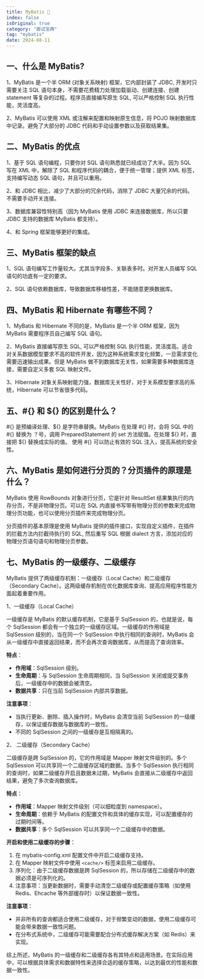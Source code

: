 ```yaml
---
title: MyBatis 🍉
index: false
isOriginal: true
category: "面试宝典"
tag: "mybatis"
date: 2024-08-11
---
```


## 一、什么是 MyBatis?
1、MyBatis 是一个半 ORM (对象关系映射) 框架，它内部封装了 JDBC, 开发时只需要关注 SQL 语句本身，不需要花费精力处理加载驱动、创建连接、创建 statement 等复杂的过程。程序员直接编写原生 SQL, 可以严格控制 SQL 执行性能，灵活度高。

2、MyBatis 可以使用 XML 或注解来配置和映射原生信息，将 POJO 映射数据库中记录。避免了大部分的 JDBC 代码和手动设置参数以及获取结果集。

## 二、MyBatis 的优点
1、基于 SQL 语句编程，只要你对 SQL 语句熟悉就已经成功了大半。因为 SQL 写在 XML 中，解除了 SQL 和程序代码的耦合，便于统一管理；提供 XML 标签，支持编写动态 SQL 语句，并且可以重用。

2、和 JDBC 相比，减少了大部分的冗余代码，消除了 JDBC 大量冗余的代码。不需要手动开关连接。

3、数据库兼容性特别高（因为 MyBatis 使用 JDBC 来连接数据库，所以只要 JDBC 支持的数据库 MyBatis 都支持）。

4、和 Spring 框架能够更好的集成。

## 三、MyBatis 框架的缺点
1、SQL 语句编写工作量较大。尤其当字段多、关联表多时。对开发人员编写 SQL 语句的功底有一定的要求。

2、SQL 语句依赖数据库，导致数据库移植性差，不能随意更换数据库。

## 四、MyBatis 和 Hibernate 有哪些不同？
1、MyBatis 和 Hibernate 不同的是，MyBatis 是一个半 ORM 框架，因为 MyBatis 需要程序员自己编写 SQL 语句。

2、MyBatis 直接编写原生 SQL, 可以严格控制 SQL 执行性能，灵活度高。适合对关系数据模型要求不高的软件开发，因为这种系统需求变化频繁，一旦需求变化需要迅速输出成果。但是 MyBatis 做不到数据库无关性，如果需要多种数据库连接，需要自定义多套 SQL 映射文件。

3、Hibernate 对象关系映射能力强，数据库无关性好，对于关系模型要求高的系统，Hibernate 可以节省很多代码。

## 五、#{} 和 ${} 的区别是什么？

#{} 是预编译处理、${} 是字符串替换。MyBatis 在处理 #{} 时，会将 SQL 中的 #{} 替换为 ？号，调用 PreparedStatement 的 set 方法赋值。在处理 ${} 时，直接把 ${} 替换成实际的值。 使用 #{} 可以防止有效的 SQL 注入，提高系统的安全性。

## 六、MyBatis 是如何进行分页的？分页插件的原理是什么？

MyBatis 使用 RowBounds 对象进行分页，它是针对 ResultSet 结果集执行的内存分页，不是非物理分页。可以在 SQL 内直接书写带有物理分页的参数来完成物理分页功能，也可以使用分页插件来完成物理分页。

分页插件的基本原理是使用 MyBatis 提供的插件接口，实现自定义插件，在插件的拦截方法内拦截待执行的 SQL, 然后重写 SQL 根据 dialect 方言，添加对应的物理分页语句语句和物理分页参数。

## 七、MyBatis 的一级缓存、二级缓存
MyBatis 提供了两级缓存机制：一级缓存（Local Cache）和二级缓存（Secondary Cache）。这两级缓存机制在优化数据库查询、提高应用程序性能方面起着重要作用。

1、一级缓存（Local Cache）

一级缓存是 MyBatis 的默认缓存机制，它是基于 SqlSession 的，也就是说，每个 SqlSession 都会有一个独立的一级缓存区域。一级缓存的作用域是 SqlSession 级别的，当在同一个 SqlSession 中执行相同的查询时，MyBatis 会从一级缓存中直接返回结果，而不会再次查询数据库，从而提高了查询效率。

**特点**：
- **作用域**：SqlSession 级别。
- **生命周期**：与 SqlSession 生命周期相同，当 SqlSession 关闭或提交事务后，一级缓存中的数据会被清空。
- **数据共享**：只在当前 SqlSession 内部共享数据。

**注意事项**：
- 当执行更新、删除、插入操作时，MyBatis 会清空当前 SqlSession 的一级缓存，以保证缓存数据与数据库的一致性。
- 不同的 SqlSession 之间的一级缓存是互相隔离的。

2、 二级缓存（Secondary Cache）

二级缓存是跨 SqlSession 的，它的作用域是 Mapper 映射文件级别的。多个 SqlSession 可以共享同一个二级缓存区域的数据。当多个 SqlSession 执行相同的查询时，如果二级缓存开启且数据未过期，MyBatis 会直接从二级缓存中返回结果，避免了多次查询数据库。

**特点**：
- **作用域**：Mapper 映射文件级别（可以细粒度到 namespace）。
- **生命周期**：依赖于 MyBatis 的配置文件和具体的缓存实现，可以配置缓存的过期时间等。
- **数据共享**：多个 SqlSession 可以共享同一个二级缓存中的数据。

**开启和使用二级缓存的步骤**：

1. 在 mybatis-config.xml 配置文件中开启二级缓存支持。
2. 在 Mapper 映射文件中使用 `<cache/>` 标签来启用二级缓存。
3. 序列化：由于二级缓存数据是跨 SqlSession 的，所以存储在二级缓存中的数据必须是可序列化的。
4. 注意事项：当更新数据时，需要手动清空二级缓存或配置缓存策略（如使用 Redis、Ehcache 等外部缓存时）以保证数据一致性。

**注意事项**：
- 并非所有的查询都适合使用二级缓存，对于频繁变动的数据，使用二级缓存可能会带来数据一致性问题。
- 在分布式系统中，二级缓存可能需要配合分布式缓存解决方案（如 Redis）来实现。

综上所述，MyBatis 的一级缓存和二级缓存各有其特点和适用场景。在实际应用中，可以根据具体需求和数据特性来选择合适的缓存策略，以达到最优的性能和数据一致性。